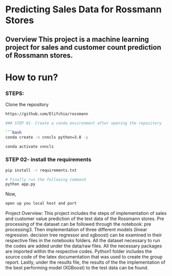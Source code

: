 # Predicting Sales Data for Rossmann Stores
## Overview This project is a machine learning project for sales and customer count prediction of Rossmann stores.

# How to run?
### STEPS:

Clone the repository

```bash
https://github.com/Elifchio/rossmann

### STEP 01- Create a conda environment after opening the repository

```bash
conda create -n cnncls python=3.8 -y
```

```bash
conda activate cnncls
```


### STEP 02- install the requirements
```bash
pip install -r requirements.txt
```


```bash
# Finally run the following command
python app.py
```

Now,
```bash
open up you local host and port
```
Project Overview:
This project includes the steps of implementation of sales and customer value prediction of the 
test data of the Rossmann stores. Pre processing of the dataset can be followed through the notebook: pre processing3.
Then implementation of three different models (linear regression. decision tree regressor and xgboost) can be examined
in their respective files in the notebooks folders. 
All the dataset necessary to run the codes are added under the data/raw files. All the necessary packages are imported
within the respective codes. 
Python1 folder includes the source code of the latex documentation that was used to create the group report. 
Lastly, under the results file, the results of the the implementation of the best performing
model (XGBoost) to the test data can be found. 
